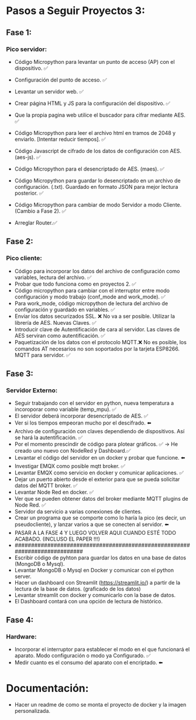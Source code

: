 # Pasos a Seguir Proyectos 3:

## Fase 1:
### Pico servidor:

- Código Micropython para levantar un punto de acceso (AP) con el dispositivo. ✅
- Configuración del punto de acceso. ✅
- Levantar un servidor web. ✅
- Crear página HTML y JS para la configuración del dispositivo. ✅
- Que la propia pagina web utilice el buscador para cifrar mediante AES.  ✅
- Código Micropython para leer el archivo html en tramos de 2048 y enviarlo. [Intentar reducir tiempos]. ✅
- Código Javascript de cifrado de los datos de configuración con AES. (aes-js). ✅
- Código Micropython para el desencriptado de AES. (maes). ✅
- Código Micropython para guardar lo desencriptado en un archivo de configuración. (.txt). Guardado en formato JSON para mejor lectura posterior. ✅
- Código Micropython para cambiar de modo Servidor a modo Cliente. (Cambio a Fase 2). ✅

- Arreglar Router.✅

## Fase 2:
### Pico cliente:

- Código para incorporar los datos del archivo de configuración como variables, lectura del archivo.  ✅
- Probar que todo funciona como en proyectos 2.  ✅
- Código micropython para cambiar con el interruptor entre modo configuración y modo trabajo (conf_mode and work_mode). ✅
- Para work_mode, código micropython de lectura del archivo de configuración y guardado en variables. ✅
- Enviar los datos securizados SSL. ❌ No va a ser posible. Utilizar la librería de AES. Nuevas Claves. ✅
- Introducir clave de Autentificación de cara al servidor. Las claves de AES serviran como autentificación. ✅
- Paquetización de los datos con el protocolo MQTT.❌ No es posible, los comandos AT necesarios no son soportados por la tarjeta ESP8266. MQTT para servidor. ✅ 

## Fase 3:
### Servidor Externo:
- Seguir trabajando con el servidor en python, nueva temperatura a incoroporar como variable (temp_mpu). ✅ 
- El servidor deberá incorporar desencriptado de AES. ✅
- Ver si los tiempos empeoran mucho por el descifrado. ⬅️
- Archivo de configuración con claves dependiendo de dispositivos. Así se hará la autentificación. ✅ 
- Por el momento prescindir de código para plotear gráficos.  ✅ -> He creado uno nuevo con NodeRed y Dashboard.✅ 
- Levantar el código del servidor en un docker y probar que funcione. ⬅️
- Investigar EMQX como posible mqtt broker. ✅
- Levantar EMQX como servicio en docker y comunicar aplicaciones.  ✅
- Dejar un puerto abierto desde el exterior para que se pueda solicitar datos del MQTT broker. ✅
- Levantar Node Red en docker. ✅
- Ver que se pueden obtener datos del broker mediante MQTT plugins de Node Red. ✅ 
- Servidor da servicio a varias conexiones de clientes.
- Crear un programa que se comporte como lo haría la pico (es decir, un pseudocliente), y lanzar varios a que se conecten al servidor. ⬅️
- PASAR A LA FASE 4 Y LUEGO VOLVER AQUI CUANDO ESTÉ TODO ACABADO. (INCLUSO EL PAPER !!!)
- ###########################################################################
- Escribir código de pyhton para guardar los datos en una base de datos (MongoDB o Mysql).
- Levantar MongoDB o Mysql en Docker y comunicar con el python server.
- Hacer un dashboard con Streamlit (https://streamlit.io/) a partir de la lectura de la base de datos. (graficado de los datos)
- Levantar streamlit con docker y comunicarlo con la base de datos.
- El Dashboard contará con una opción de lectura de histórico.

## Fase 4: 
### Hardware:
- Incorporar el interruptor para establecer el modo en el que funcionará el aparato. Modo configuración o modo ya Configurado. ✅ 
- Medir cuanto es el consumo del aparato con el encriptado. ⬅️

# Documentación:
- Hacer un readme de como se monta el proyecto de docker y la imagen personalizada.

